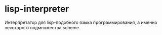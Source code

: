 # lisp-interpreter
Интерпретатор для lisp-подобного языка программирования, а именно некоторого подмножества scheme.
